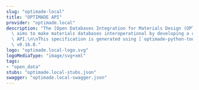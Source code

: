 ```yaml
---
slug: "optimade-local"
title: "OPTIMADE API"
provider: "optimade.local"
description: "The [Open Databases Integration for Materials Design (OPTIMADE) consortium](https://www.optimade.org/)\
  \ aims to make materials databases interoperational by developing a common REST\
  \ API.\n\nThis specification is generated using [`optimade-python-tools`](https://github.com/Materials-Consortia/optimade-python-tools/tree/v0.16.0)\
  \ v0.16.0."
logo: "optimade.local-logo.svg"
logoMediaType: "image/svg+xml"
tags:
- "open_data"
stubs: "optimade.local-stubs.json"
swagger: "optimade.local-swagger.json"
---
```

